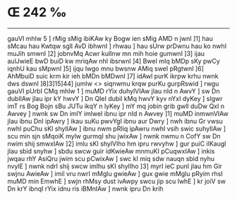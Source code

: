 # Œ 242 ‰
---
gauVI mhlw 5 ] rMig sMig ibiKAw ky Bogw ien sMig AMD n jwnI ]1]
hau sMcau hau Kwtqw sglI AvD ibhwnI ] rhwau ] hau sUrw prDwnu hau
ko nwhI muJih smwnI ]2] jobnvMq Acwr kulInw mn mih hoie gumwnI
]3] ijau aulJwieE bwD buiD kw mriqAw nhI ibsrwnI ]4] BweI mIq
bMDp sKy pwCy iqnhU kau sMpwnI ]5] ijqu lwgo mnu bwsnw AMiq sweI
pRgtwnI ]6] AhMbuiD suic krm kir ieh bMDn bMDwnI ]7] idAwl purK
ikrpw krhu nwnk dws dswnI ]8]3]15]44] jumlw
<> siqnwmu krqw purKu gurpRswid ] rwgu gauVI pUrbI CMq mhlw 1 ]
muMD rYix duhylVIAw jIau nId n AwvY ] sw Dn dublIAw jIau ipr kY hwvY ]
Dn QIeI dubil kMq hwvY kyv nYxI dyKey ] sIgwr imT rs Bog Bojn sBu JUTu
ikqY n lyKey ] mY mq jobin grib gwlI duDw QxI n Awvey ] nwnk sw Dn
imlY imlweI ibnu ipr nId n Awvey ]1] muMD inmwnVIAw jIau ibnu DnI
ipAwry ] ikau suKu pwvYgI ibnu aur Dwry ] nwh ibnu Gr vwsu nwhI puChu
sKI shylIAw ] ibnu nwm pRIiq ipAwru nwhI vsih swic suhylIAw ] scu
min sjn sMqoiK mylw gurmqI shu jwixAw ] nwnk nwmu n CofY sw Dn nwim
shij smwxIAw ]2] imlu sKI shylVIho hm ipru rwvyhw ] gur puiC
ilKaugI jIau sbid snyhw ] sbdu swcw guir idKwieAw mnmuKI pCuqwxIAw
] inkis jwqau rhY AsiQru jwim scu pCwixAw ] swc kI miq sdw nauqn
sbid nyhu nvylE ] nwnk ndrI shij swcw imlhu sKI shylIho ]3] myrI
ieC punI jIau hm Gir swjnu AwieAw ] imil vru nwrI mMglu gwieAw ]
gux gwie mMglu pRyim rhsI muMD min EmwhE ] swjn rhMsy dust ivAwpy
swcu jip scu lwhE ] kr joiV sw Dn krY ibnqI rYix idnu ris iBMnIAw ]
nwnk ipru Dn krih
####
